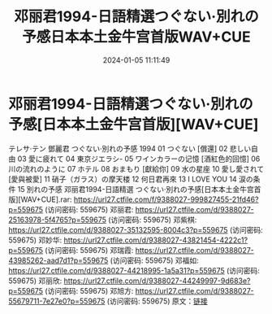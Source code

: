 ﻿---
title: 邓丽君1994-日語精選つぐない·別れの予感日本本土金牛宫首版WAV+CUE
date: 2024-01-05 11:11:49
categories: WAV车载音乐、镜像
tags: 外语音乐
---
# 邓丽君1994-日語精選つぐない·別れの予感[日本本土金牛宫首版][WAV+CUE]

テレサ·テン 鄧麗君
つぐない·別れの予感
1994
01 つぐない [償還]
02 悲しい自由
03 愛に疲れて
04 東京ジエラシ-
05 ワインカラーの记憶 [酒紅色的回憶]
06 川の流れのように
07 ホテル
08 おまもり [獻給你]
09 水の星座
10 愛し愛されて [愛與被愛]
11 硝子（ガラス）の摩天楼
12 何日君再來
13 I LOVE YOU
14 涙の条件
15 別れの予感
邓丽君1994-日語精選 つぐない·別れの予感[日本本土金牛宫首版][WAV+CUE].rar: https://url27.ctfile.com/f/9388027-999827455-21fd46?p=559675
(访问密码: 559675)
邓丽君: https://url27.ctfile.com/d/9388027-25163978-5f4765?p=559675
(访问密码: 559675)
邓紫棋: https://url27.ctfile.com/d/9388027-35132595-8004c3?p=559675
(访问密码: 559675)
邓妙华: https://url27.ctfile.com/d/9388027-43821454-4222c1?p=559675
(访问密码: 559675)
邓瑞霞: https://url27.ctfile.com/d/9388027-43985262-aad7d1?p=559675
(访问密码: 559675)
邓福如: https://url27.ctfile.com/d/9388027-44218995-1a5a31?p=559675
(访问密码: 559675)
邓丽欣: https://url27.ctfile.com/d/9388027-44249997-9d683e?p=559675
(访问密码: 559675)
邓旭方: https://url27.ctfile.com/d/9388027-55679711-7e27e0?p=559675
(访问密码: 559675)
原文：[链接](https://blog.sina.com.cn/s/blog_1647c7e760103143g.html)